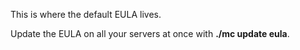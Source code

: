 
This is where the default EULA lives.

Update the EULA on all your servers at once with **./mc update eula**.
